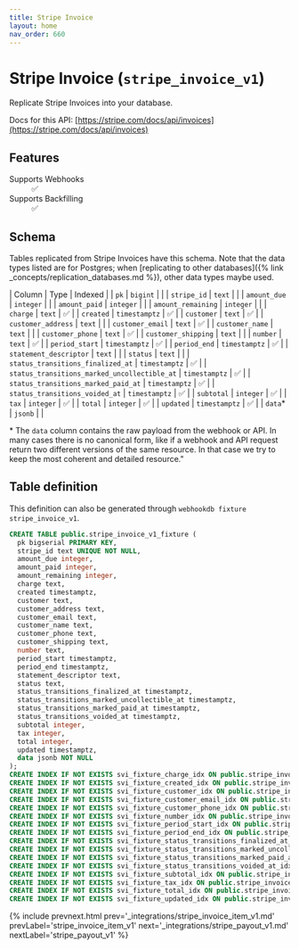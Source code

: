 ```yaml
---
title: Stripe Invoice
layout: home
nav_order: 660
---
```


# Stripe Invoice (`stripe_invoice_v1`)

Replicate Stripe Invoices into your database.

Docs for this API: [https://stripe.com/docs/api/invoices](https://stripe.com/docs/api/invoices)

## Features

<dl>
<dt>Supports Webhooks</dt>
<dd>✅</dd>
<dt>Supports Backfilling</dt>
<dd>✅</dd>

</dl>

## Schema

Tables replicated from Stripe Invoices have this schema.
Note that the data types listed are for Postgres;
when [replicating to other databases]({% link _concepts/replication_databases.md %}),
other data types maybe used.

| Column | Type | Indexed |
| `pk` | `bigint` |  |
| `stripe_id` | `text` |  |
| `amount_due` | `integer` |  |
| `amount_paid` | `integer` |  |
| `amount_remaining` | `integer` |  |
| `charge` | `text` | ✅ |
| `created` | `timestamptz` | ✅ |
| `customer` | `text` | ✅ |
| `customer_address` | `text` |  |
| `customer_email` | `text` | ✅ |
| `customer_name` | `text` |  |
| `customer_phone` | `text` | ✅ |
| `customer_shipping` | `text` |  |
| `number` | `text` | ✅ |
| `period_start` | `timestamptz` | ✅ |
| `period_end` | `timestamptz` | ✅ |
| `statement_descriptor` | `text` |  |
| `status` | `text` |  |
| `status_transitions_finalized_at` | `timestamptz` | ✅ |
| `status_transitions_marked_uncollectible_at` | `timestamptz` | ✅ |
| `status_transitions_marked_paid_at` | `timestamptz` | ✅ |
| `status_transitions_voided_at` | `timestamptz` | ✅ |
| `subtotal` | `integer` | ✅ |
| `tax` | `integer` | ✅ |
| `total` | `integer` | ✅ |
| `updated` | `timestamptz` | ✅ |
| `data`* | `jsonb` |  |

<span class="fs-3">* The `data` column contains the raw payload from the webhook or API.
In many cases there is no canonical form, like if a webhook and API request return
two different versions of the same resource.
In that case we try to keep the most coherent and detailed resource."</span>

## Table definition

This definition can also be generated through `webhookdb fixture stripe_invoice_v1`.

```sql
CREATE TABLE public.stripe_invoice_v1_fixture (
  pk bigserial PRIMARY KEY,
  stripe_id text UNIQUE NOT NULL,
  amount_due integer,
  amount_paid integer,
  amount_remaining integer,
  charge text,
  created timestamptz,
  customer text,
  customer_address text,
  customer_email text,
  customer_name text,
  customer_phone text,
  customer_shipping text,
  number text,
  period_start timestamptz,
  period_end timestamptz,
  statement_descriptor text,
  status text,
  status_transitions_finalized_at timestamptz,
  status_transitions_marked_uncollectible_at timestamptz,
  status_transitions_marked_paid_at timestamptz,
  status_transitions_voided_at timestamptz,
  subtotal integer,
  tax integer,
  total integer,
  updated timestamptz,
  data jsonb NOT NULL
);
CREATE INDEX IF NOT EXISTS svi_fixture_charge_idx ON public.stripe_invoice_v1_fixture (charge);
CREATE INDEX IF NOT EXISTS svi_fixture_created_idx ON public.stripe_invoice_v1_fixture (created);
CREATE INDEX IF NOT EXISTS svi_fixture_customer_idx ON public.stripe_invoice_v1_fixture (customer);
CREATE INDEX IF NOT EXISTS svi_fixture_customer_email_idx ON public.stripe_invoice_v1_fixture (customer_email);
CREATE INDEX IF NOT EXISTS svi_fixture_customer_phone_idx ON public.stripe_invoice_v1_fixture (customer_phone);
CREATE INDEX IF NOT EXISTS svi_fixture_number_idx ON public.stripe_invoice_v1_fixture (number);
CREATE INDEX IF NOT EXISTS svi_fixture_period_start_idx ON public.stripe_invoice_v1_fixture (period_start);
CREATE INDEX IF NOT EXISTS svi_fixture_period_end_idx ON public.stripe_invoice_v1_fixture (period_end);
CREATE INDEX IF NOT EXISTS svi_fixture_status_transitions_finalized_at_idx ON public.stripe_invoice_v1_fixture (status_transitions_finalized_at);
CREATE INDEX IF NOT EXISTS svi_fixture_status_transitions_marked_uncollectible_at_idx ON public.stripe_invoice_v1_fixture (status_transitions_marked_uncollectible_at);
CREATE INDEX IF NOT EXISTS svi_fixture_status_transitions_marked_paid_at_idx ON public.stripe_invoice_v1_fixture (status_transitions_marked_paid_at);
CREATE INDEX IF NOT EXISTS svi_fixture_status_transitions_voided_at_idx ON public.stripe_invoice_v1_fixture (status_transitions_voided_at);
CREATE INDEX IF NOT EXISTS svi_fixture_subtotal_idx ON public.stripe_invoice_v1_fixture (subtotal);
CREATE INDEX IF NOT EXISTS svi_fixture_tax_idx ON public.stripe_invoice_v1_fixture (tax);
CREATE INDEX IF NOT EXISTS svi_fixture_total_idx ON public.stripe_invoice_v1_fixture (total);
CREATE INDEX IF NOT EXISTS svi_fixture_updated_idx ON public.stripe_invoice_v1_fixture (updated);
```

{% include prevnext.html prev='_integrations/stripe_invoice_item_v1.md' prevLabel='stripe_invoice_item_v1' next='_integrations/stripe_payout_v1.md' nextLabel='stripe_payout_v1' %}
